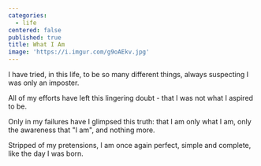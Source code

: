 ```yaml
---
categories:
  - life
centered: false
published: true
title: What I Am
image: 'https://i.imgur.com/g9oAEkv.jpg'
---
```

I have tried, 
in this life, 
to be so many different things,
always suspecting
I was only an imposter.

All of my efforts
have left this lingering doubt -
that I was not what I aspired to be.

Only in my failures
have I glimpsed this truth:
that I am only what I am,
only the awareness
that "I am",
and nothing more.

Stripped of my pretensions,
I am once again perfect,
simple and complete,
like the day I was born.



